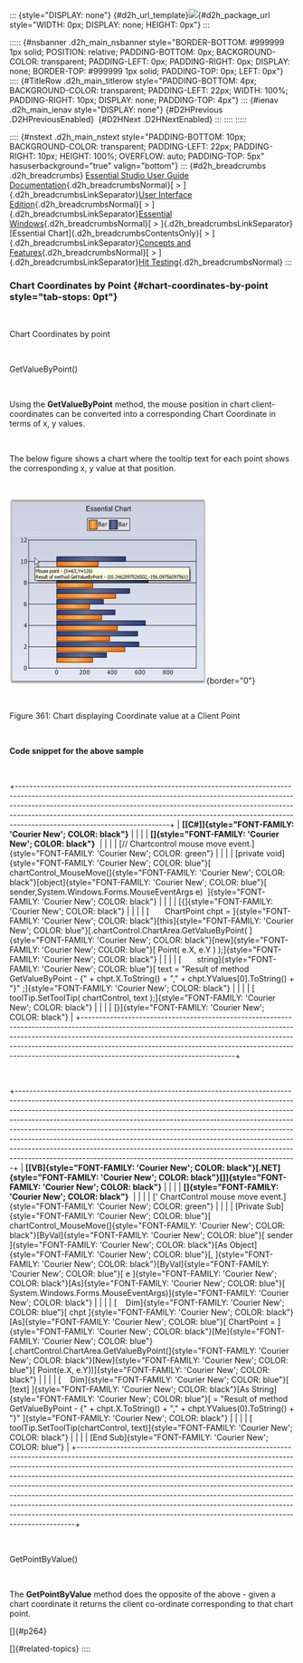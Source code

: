 ::: {style="DISPLAY: none"}
[](ms-xhelp:///?Id=d2h_url_template){#d2h_url_template}![](!package_url!){#d2h_package_url style="WIDTH: 0px; DISPLAY: none; HEIGHT: 0px"}
:::

::::: {#nsbanner .d2h_main_nsbanner style="BORDER-BOTTOM: #999999 1px solid; POSITION: relative; PADDING-BOTTOM: 0px; BACKGROUND-COLOR: transparent; PADDING-LEFT: 0px; PADDING-RIGHT: 0px; DISPLAY: none; BORDER-TOP: #999999 1px solid; PADDING-TOP: 0px; LEFT: 0px"}
:::: {#TitleRow .d2h_main_titlerow style="PADDING-BOTTOM: 4px; BACKGROUND-COLOR: transparent; PADDING-LEFT: 22px; WIDTH: 100%; PADDING-RIGHT: 10px; DISPLAY: none; PADDING-TOP: 4px"}
::: {#ienav .d2h_main_ienav style="DISPLAY: none"}
[](ms-xhelp:///?Id=a2d68182-9008-46c2-83db-a4cbb9e9efd7){#D2HPrevious .D2HPreviousEnabled}  [](ms-xhelp:///?Id=e4adfa79-c506-4693-a53c-3c1db8ce8a46){#D2HNext .D2HNextEnabled}
:::
::::
:::::

:::: {#nstext .d2h_main_nstext style="PADDING-BOTTOM: 10px; BACKGROUND-COLOR: transparent; PADDING-LEFT: 22px; PADDING-RIGHT: 10px; HEIGHT: 100%; OVERFLOW: auto; PADDING-TOP: 5px" hasuserbackground="true" valign="bottom"}
::: {#d2h_breadcrumbs .d2h_breadcrumbs}
[Essential Studio User Guide Documentation](ms-xhelp:///?Id=12457748-09e3-4d74-a240-8e049cedf030){.d2h_breadcrumbsNormal}[ \> ]{.d2h_breadcrumbsLinkSeparator}[User Interface Edition](ms-xhelp:///?Id=c29296b7-531c-413b-a0ec-488ca1f7f669){.d2h_breadcrumbsNormal}[ \> ]{.d2h_breadcrumbsLinkSeparator}[Essential Windows](ms-xhelp:///?Id=e60759d8-47a4-4570-9d7a-16a68d63f2ea){.d2h_breadcrumbsNormal}[ \> ]{.d2h_breadcrumbsLinkSeparator}[Essential Chart]{.d2h_breadcrumbsContentsOnly}[ \> ]{.d2h_breadcrumbsLinkSeparator}[Concepts and Features](ms-xhelp:///?Id=71321e9c-336c-4c1c-a127-be9f135ad4bb){.d2h_breadcrumbsNormal}[ \> ]{.d2h_breadcrumbsLinkSeparator}[Hit Testing](ms-xhelp:///?Id=a2d68182-9008-46c2-83db-a4cbb9e9efd7){.d2h_breadcrumbsNormal}
:::

### Chart Coordinates by Point {#chart-coordinates-by-point style="tab-stops: 0pt"}

 

Chart Coordinates by point

 

GetValueByPoint()

 

Using the **GetValueByPoint** method, the mouse position in chart client-coordinates can be converted into a corresponding Chart Coordinate in terms of x, y values.

 

The below figure shows a chart where the tooltip text for each point shows the corresponding x, y value at that position.

 

![](ImagesExt/image84_387.jpg){border="0"}

 

Figure 361: Chart displaying Coordinate value at a Client Point

 

**Code snippet for the above sample**

 

+------------------------------------------------------------------------------------------------------------------------------------------------------------------------------------------------------------------------------------------------------------------------------------------------------------------------------------------------------------------+
| **[\[C#\]]{style="FONT-FAMILY: 'Courier New'; COLOR: black"}**                                                                                                                                                                                                                                                                                                   |
|                                                                                                                                                                                                                                                                                                                                                                  |
| **[]{style="FONT-FAMILY: 'Courier New'; COLOR: black"}**                                                                                                                                                                                                                                                                                                         |
|                                                                                                                                                                                                                                                                                                                                                                  |
| [// Chartcontrol mouse move event.]{style="FONT-FAMILY: 'Courier New'; COLOR: green"}                                                                                                                                                                                                                                                                            |
|                                                                                                                                                                                                                                                                                                                                                                  |
| [private void]{style="FONT-FAMILY: 'Courier New'; COLOR: blue"}[ chartControl_MouseMove(]{style="FONT-FAMILY: 'Courier New'; COLOR: black"}[object]{style="FONT-FAMILY: 'Courier New'; COLOR: blue"}[ sender,System.Windows.Forms.MouseEventArgs e)  ]{style="FONT-FAMILY: 'Courier New'; COLOR: black"}                                                         |
|                                                                                                                                                                                                                                                                                                                                                                  |
| [{]{style="FONT-FAMILY: 'Courier New'; COLOR: black"}                                                                                                                                                                                                                                                                                                            |
|                                                                                                                                                                                                                                                                                                                                                                  |
| [       ChartPoint chpt = ]{style="FONT-FAMILY: 'Courier New'; COLOR: black"}[this]{style="FONT-FAMILY: 'Courier New'; COLOR: blue"}[.chartControl.ChartArea.GetValueByPoint( ]{style="FONT-FAMILY: 'Courier New'; COLOR: black"}[new]{style="FONT-FAMILY: 'Courier New'; COLOR: blue"}[ Point( e.X, e.Y ) );]{style="FONT-FAMILY: 'Courier New'; COLOR: black"} |
|                                                                                                                                                                                                                                                                                                                                                                  |
| [       string]{style="FONT-FAMILY: 'Courier New'; COLOR: blue"}[ text = \"Result of method GetValueByPoint - {\" + chpt.X.ToString() + \",\" + chpt.YValues\[0\].ToString() + \"}\" ;]{style="FONT-FAMILY: 'Courier New'; COLOR: black"}                                                                                                                        |
|                                                                                                                                                                                                                                                                                                                                                                  |
| [       toolTip.SetToolTip( chartControl, text );]{style="FONT-FAMILY: 'Courier New'; COLOR: black"}                                                                                                                                                                                                                                                             |
|                                                                                                                                                                                                                                                                                                                                                                  |
| [}]{style="FONT-FAMILY: 'Courier New'; COLOR: black"}                                                                                                                                                                                                                                                                                                            |
+------------------------------------------------------------------------------------------------------------------------------------------------------------------------------------------------------------------------------------------------------------------------------------------------------------------------------------------------------------------+

 

+-----------------------------------------------------------------------------------------------------------------------------------------------------------------------------------------------------------------------------------------------------------------------------------------------------------------------------------------------------------------------------------------------------------------------------------------------------------------------------------------------------------------------------------------------------------------------------------------------------------------------------------------------+
| **[\[VB]{style="FONT-FAMILY: 'Courier New'; COLOR: black"}[.NET]{style="FONT-FAMILY: 'Courier New'; COLOR: black"}[\]]{style="FONT-FAMILY: 'Courier New'; COLOR: black"}**                                                                                                                                                                                                                                                                                                                                                                                                                                                                    |
|                                                                                                                                                                                                                                                                                                                                                                                                                                                                                                                                                                                                                                               |
| **[]{style="FONT-FAMILY: 'Courier New'; COLOR: black"}**                                                                                                                                                                                                                                                                                                                                                                                                                                                                                                                                                                                      |
|                                                                                                                                                                                                                                                                                                                                                                                                                                                                                                                                                                                                                                               |
| [\' ChartControl mouse move event.]{style="FONT-FAMILY: 'Courier New'; COLOR: green"}                                                                                                                                                                                                                                                                                                                                                                                                                                                                                                                                                         |
|                                                                                                                                                                                                                                                                                                                                                                                                                                                                                                                                                                                                                                               |
| [Private Sub]{style="FONT-FAMILY: 'Courier New'; COLOR: blue"}[ chartControl_MouseMove(]{style="FONT-FAMILY: 'Courier New'; COLOR: black"}[ByVal]{style="FONT-FAMILY: 'Courier New'; COLOR: blue"}[ sender ]{style="FONT-FAMILY: 'Courier New'; COLOR: black"}[As Object]{style="FONT-FAMILY: 'Courier New'; COLOR: blue"}[, ]{style="FONT-FAMILY: 'Courier New'; COLOR: black"}[ByVal]{style="FONT-FAMILY: 'Courier New'; COLOR: blue"}[ e ]{style="FONT-FAMILY: 'Courier New'; COLOR: black"}[As]{style="FONT-FAMILY: 'Courier New'; COLOR: blue"}[ System.Windows.Forms.MouseEventArgs)]{style="FONT-FAMILY: 'Courier New'; COLOR: black"} |
|                                                                                                                                                                                                                                                                                                                                                                                                                                                                                                                                                                                                                                               |
| [    Dim]{style="FONT-FAMILY: 'Courier New'; COLOR: blue"}[ chpt ]{style="FONT-FAMILY: 'Courier New'; COLOR: black"}[As]{style="FONT-FAMILY: 'Courier New'; COLOR: blue"}[ ChartPoint = ]{style="FONT-FAMILY: 'Courier New'; COLOR: black"}[Me]{style="FONT-FAMILY: 'Courier New'; COLOR: blue"}[.chartControl.ChartArea.GetValueByPoint(]{style="FONT-FAMILY: 'Courier New'; COLOR: black"}[New]{style="FONT-FAMILY: 'Courier New'; COLOR: blue"}[ Point(e.X, e.Y))]{style="FONT-FAMILY: 'Courier New'; COLOR: black"}                                                                                                                       |
|                                                                                                                                                                                                                                                                                                                                                                                                                                                                                                                                                                                                                                               |
| [    Dim]{style="FONT-FAMILY: 'Courier New'; COLOR: blue"}[ \[text\] ]{style="FONT-FAMILY: 'Courier New'; COLOR: black"}[As String]{style="FONT-FAMILY: 'Courier New'; COLOR: blue"}[ = \"Result of method GetValueByPoint - {\" + chpt.X.ToString() + \",\" + chpt.YValues(0).ToString() + \"}\" ]{style="FONT-FAMILY: 'Courier New'; COLOR: black"}                                                                                                                                                                                                                                                                                         |
|                                                                                                                                                                                                                                                                                                                                                                                                                                                                                                                                                                                                                                               |
| [    toolTip.SetToolTip(chartControl, text)]{style="FONT-FAMILY: 'Courier New'; COLOR: black"}                                                                                                                                                                                                                                                                                                                                                                                                                                                                                                                                                |
|                                                                                                                                                                                                                                                                                                                                                                                                                                                                                                                                                                                                                                               |
| [End Sub]{style="FONT-FAMILY: 'Courier New'; COLOR: blue"}                                                                                                                                                                                                                                                                                                                                                                                                                                                                                                                                                                                    |
+-----------------------------------------------------------------------------------------------------------------------------------------------------------------------------------------------------------------------------------------------------------------------------------------------------------------------------------------------------------------------------------------------------------------------------------------------------------------------------------------------------------------------------------------------------------------------------------------------------------------------------------------------+

 

GetPointByValue()

 

The **GetPointByValue** method does the opposite of the above - given a chart coordinate it returns the client co-ordinate corresponding to that chart point.

[]{#p264} 

[]{#related-topics}
::::

